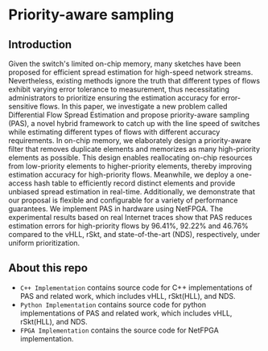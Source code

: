 # Priority-aware sampling
## Introduction
Given the switch's limited on-chip memory, many sketches have been proposed for efficient spread estimation for high-speed network streams.
Nevertheless, existing methods ignore the truth that different types of flows exhibit varying error tolerance to measurement, thus necessitating administrators to prioritize ensuring the estimation accuracy for error-sensitive flows.
In this paper, we investigate a new problem called Differential Flow Spread Estimation and propose priority-aware sampling (PAS), a novel hybrid framework to catch up with the line speed of switches while estimating different types of flows with different accuracy requirements.
In on-chip memory, we elaborately design a priority-aware filter that removes duplicate elements and memorizes as many high-priority elements as possible. 
This design enables reallocating on-chip resources from low-priority elements to higher-priority elements, thereby improving estimation accuracy for high-priority flows.
Meanwhile, we deploy a one-access hash table to efficiently record distinct elements and provide unbiased spread estimation in real-time.
Additionally, we demonstrate that our proposal is flexible and configurable for a variety of performance guarantees.
We implement PAS in hardware using NetFPGA.
The experimental results based on real Internet traces show that PAS reduces estimation errors for high-priority flows by 96.41%, 92.22% and 46.76% compared to the vHLL, rSkt, and state-of-the-art (NDS), respectively, under uniform prioritization.

## About this repo

- `C++ Implementation` contains source code for C++ implementations of PAS and related work, which includes vHLL, rSkt(HLL), and NDS.
- `Python Implementation` contains source code for python implementations of PAS and related work, which includes vHLL, rSkt(HLL), and NDS.
- `FPGA Implementation` contains the source code for NetFPGA implementation.
